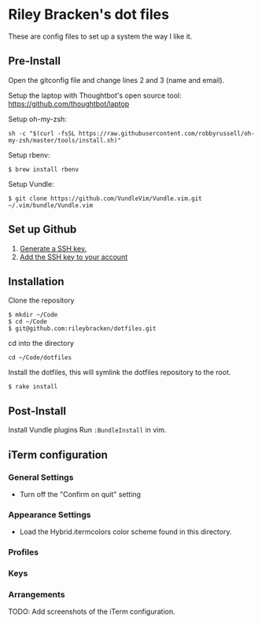 # Riley Bracken's dot files

These are config files to set up a system the way I like it.

## Pre-Install

Open the gitconfig file and change lines 2 and 3 (name and email).

Setup the laptop with Thoughtbot's open source tool:
https://github.com/thoughtbot/laptop

Setup oh-my-zsh:

```
sh -c "$(curl -fsSL https://raw.githubusercontent.com/robbyrussell/oh-my-zsh/master/tools/install.sh)"
```

Setup rbenv:
```
$ brew install rbenv
```

Setup Vundle:

```
$ git clone https://github.com/VundleVim/Vundle.vim.git ~/.vim/bundle/Vundle.vim
```

## Set up Github
1. [Generate a SSH key.](https://docs.github.com/en/free-pro-team@latest/github/authenticating-to-github/generating-a-new-ssh-key-and-adding-it-to-the-ssh-agent)
2. [Add the SSH key to your account](https://docs.github.com/en/free-pro-team@latest/github/authenticating-to-github/adding-a-new-ssh-key-to-your-github-account)

## Installation
Clone the repository
```
$ mkdir ~/Code
$ cd ~/Code
$ git@github.com:rileybracken/dotfiles.git
```

cd into the directory
```
cd ~/Code/dotfiles
```

Install the dotfiles, this will symlink the dotfiles
repository to the root.
```
$ rake install
```

## Post-Install

Install Vundle plugins Run `:BundleInstall` in vim.

## iTerm configuration

### General Settings

* Turn off the "Confirm on quit" setting

### Appearance Settings

* Load the Hybrid.itermcolors color scheme found in this directory.

### Profiles

### Keys

### Arrangements

TODO: Add screenshots of the iTerm configuration.
